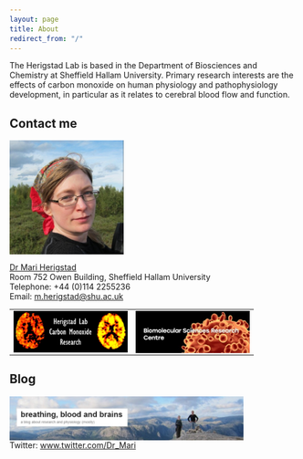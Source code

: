 ```yaml
---
layout: page
title: About
redirect_from: "/"
---
```

The Herigstad Lab is based in the Department of Biosciences and Chemistry at Sheffield Hallam University. Primary research interests are the effects of carbon monoxide on human physiology and pathophysiology development, in particular as it relates to cerebral blood flow and function. 

## Contact me
  
<img src="/assets/mariherigstadportrait.jpg" alt="Mari Herigstad" align="middle" style="width: 200px;"/> 

<a href="https://www.shu.ac.uk/about-us/our-people/staff-profiles/mari-herigstad">Dr Mari Herigstad</a><br>
Room 752 Owen Building, Sheffield Hallam University<br>
Telephone: +44 (0)114 2255236<br>
Email: <m.herigstad@shu.ac.uk><br>

<table>
  <tr>
    <td><a href="https://mariherigstad.github.io/research/"><img src="/assets/lab_logo.jpg" alt="Herigstad Lab" align="middle" style="width: 200px;" /></a> </td>
    <td><a href="https://www.shu.ac.uk/research/specialisms/biomolecular-sciences-research-centre"><img src="/assets/BMRC_logo.jpg" alt="BMRC" align="middle" style="width: 200px;" /></a> </td>
  </tr>
</table>


## Blog
<a href="https://mariherigstad.wordpress.com"><img src="/assets/blog_banner.jpg" alt="Blog" align="middle" style="width: 410px;"/> </a>
<br>
Twitter: <a href="https://twitter.com/Dr_Mari">www.twitter.com/Dr_Mari</a><br>
